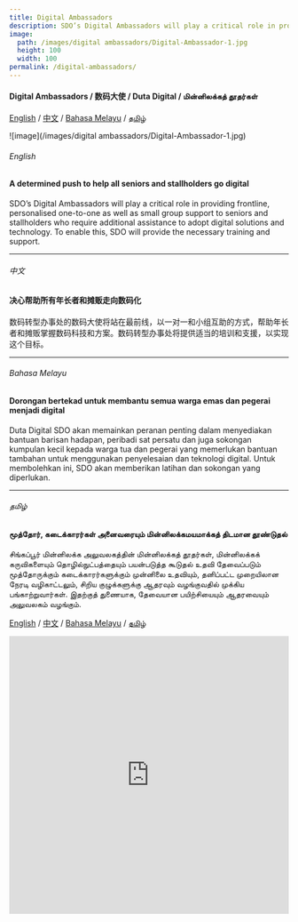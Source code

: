 ```yaml
---
title: Digital Ambassadors
description: SDO’s Digital Ambassadors will play a critical role in providing frontline, personalised one-to-one as well as small group support to seniors and stallholders who require additional assistance to adopt digital solutions and technology.
image:
  path: /images/digital ambassadors/Digital-Ambassador-1.jpg
  height: 100
  width: 100
permalink: /digital-ambassadors/
---
```


#### Digital Ambassadors / 数码大使 / Duta Digital / மின்னிலக்கத் தூதர்கள்

[English](#english) / [中文](#中文) / [Bahasa Melayu](#bahasa-melayu) / [தமிழ்](#தமிழ்)

![image](/images/digital ambassadors/Digital-Ambassador-1.jpg)

###### English
#### A determined push to help all seniors and stallholders go digital
SDO’s Digital Ambassadors will play a critical role in providing frontline, personalised one-to-one as well as small group support to seniors and stallholders who require additional assistance to adopt digital solutions and technology. To enable this, SDO will provide the necessary training and support.

<hr>

###### 中文
#### 决心帮助所有年长者和摊贩走向数码化
数码转型办事处的数码大使将站在最前线，以一对一和小组互助的方式，帮助年长者和摊贩掌握数码科技和方案。数码转型办事处将提供适当的培训和支援，以实现这个目标。

<hr>

###### Bahasa Melayu
#### Dorongan bertekad untuk membantu semua warga emas dan pegerai menjadi digital
Duta Digital SDO akan memainkan peranan penting dalam menyediakan bantuan barisan hadapan, peribadi sat persatu dan juga sokongan kumpulan kecil kepada warga tua dan pegerai yang memerlukan bantuan tambahan untuk menggunakan penyelesaian dan teknologi digital. Untuk membolehkan ini, SDO akan memberikan latihan dan sokongan yang diperlukan.

<hr>

###### தமிழ்
#### மூத்தோர், கடைக்காரர்கள் அனைவரையும் மின்னிலக்கமயமாக்கத் திடமான தூண்டுதல் 
சிங்கப்பூர் மின்னிலக்க அலுவலகத்தின் மின்னிலக்கத் தூதர்கள், மின்னிலக்கக் கருவிகளையும் தொழில்நுட்பத்தையும் பயன்படுத்த கூடுதல் உதவி தேவைப்படும் மூத்தோருக்கும் கடைக்காரர்களுக்கும் முன்னிலை உதவியும், தனிப்பட்ட முறையிலான நேரடி வழிகாட்டலும், சிறிய குழுக்களுக்கு ஆதரவும் வழங்குவதில் முக்கிய பங்காற்றுவார்கள். இதற்குத் துணையாக, தேவையான பயிற்சியையும் ஆதரவையும் அலுவலகம் வழங்கும்.  

[English](#english) / [中文](#中文) / [Bahasa Melayu](#bahasa-melayu) / [தமிழ்](#தமிழ்)

<iframe width="100%" height="500" src="https://www.youtube.com/embed/SNfx5dJxlZ0" frameborder="0" allow="accelerometer; autoplay; clipboard-write; encrypted-media; gyroscope; picture-in-picture" allowfullscreen></iframe>
